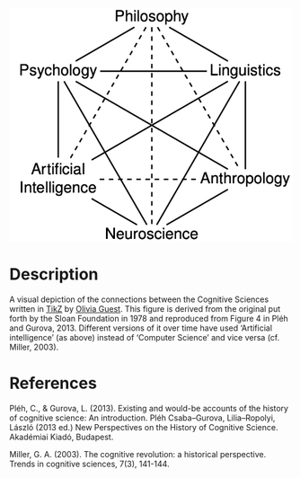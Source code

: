 ![The cognitive science hexagon](/hexagon.png)

# Description
A visual depiction of the connections between the Cognitive Sciences written in [TikZ](https://en.wikibooks.org/wiki/LaTeX/PGF/TikZ) by [Olivia Guest](https://oliviaguest.com). This figure is derived from the original put forth by the Sloan Foundation in 1978 and reproduced from Figure 4 in Pléh and Gurova, 2013. Different versions of it over time have used ‘Artificial intelligence’ (as above) instead of ‘Computer Science’ and vice versa (cf. Miller, 2003).

# References
Pléh, C., & Gurova, L. (2013). Existing and would-be accounts of the history of cognitive science: An introduction. Pléh Csaba–Gurova, Lilia–Ropolyi, László (2013 ed.) New Perspectives on the History of Cognitive Science. Akadémiai Kiadó, Budapest.

Miller, G. A. (2003). The cognitive revolution: a historical perspective. Trends in cognitive sciences, 7(3), 141-144.
